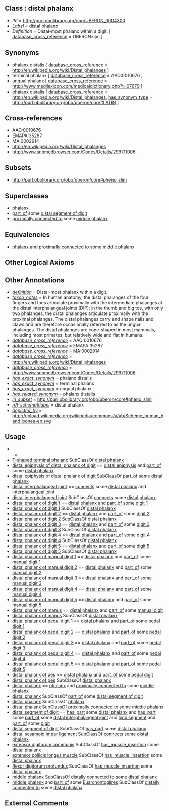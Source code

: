 
## Class : distal phalanx

 * *IRI* = http://purl.obolibrary.org/obo/UBERON_0004300
 * *Label* = distal phalanx
 * *Definition* = Distal-most phalanx within a digit. [ [database_cross_reference](../../ef/oboInOwl#hasDbXref.md) = UBERON:cjm ]

## Synonyms

 * phalanx distalis [ [database_cross_reference](../../ef/oboInOwl#hasDbXref.md) = http://en.wikipedia.org/wiki/Distal_phalanges ]
 * terminal phalanx [ [database_cross_reference](../../ef/oboInOwl#hasDbXref.md) = AAO:0010676 ]
 * ungual phalanx [ [database_cross_reference](../../ef/oboInOwl#hasDbXref.md) = http://www.medilexicon.com/medicaldictionary.php?t=67679 ]
 * phalanx distalis [ [database_cross_reference](../../ef/oboInOwl#hasDbXref.md) = http://en.wikipedia.org/wiki/Distal_phalanges, [has_synonym_type](../../pe/oboInOwl#hasSynonymType.md) = http://purl.obolibrary.org/obo/uberon/core#LATIN ]

## Cross-references

 * AAO:0010676
 * EMAPA:35287
 * MA:0002914
 * http://en.wikipedia.org/wiki/Distal_phalanges
 * http://www.snomedbrowser.com/Codes/Details/299711006

## Subsets

 * http://purl.obolibrary.org/obo/uberon/core#pheno_slim

## Superclasses

 * [phalanx](../../UBERON/21/UBERON_0003221.md)
 * [part_of](../../BFO/50/BFO_0000050.md) some [distal segment of digit](../../UBERON/51/UBERON_0009551.md)
 * [proximally connected to](../../core#proximally/to/core#proximally_connected_to.md) some [middle phalanx](../../UBERON/01/UBERON_0004301.md)

## Equivalencies

 * [phalanx](../../UBERON/21/UBERON_0003221.md) and [proximally connected to](../../core#proximally/to/core#proximally_connected_to.md) some [middle phalanx](../../UBERON/01/UBERON_0004301.md)

## Other Logical Axioms


## Other Annotations

 * *[definition](../../IAO/15/IAO_0000115.md)* = Distal-most phalanx within a digit.
 * *[taxon_notes](../../UBPROP/08/UBPROP_0000008.md)* = In human anatomy, the distal phalanges of the four fingers and toes articulate proximally with the intermediate phalanges at the distal interphalangeal joints (DIP); in the thumb and big toe, with only two phalanges, the distal phalanges articulate proximally with the proximal phalanges. The distal phalanges carry and shape nails and claws and are therefore occasionally referred to as the ungual phalanges. The distal phalanges are cone-shaped in most mammals, including most primates, but relatively wide and flat in humans.
 * *[database_cross_reference](../../ef/oboInOwl#hasDbXref.md)* = AAO:0010676
 * *[database_cross_reference](../../ef/oboInOwl#hasDbXref.md)* = EMAPA:35287
 * *[database_cross_reference](../../ef/oboInOwl#hasDbXref.md)* = MA:0002914
 * *[database_cross_reference](../../ef/oboInOwl#hasDbXref.md)* = http://en.wikipedia.org/wiki/Distal_phalanges
 * *[database_cross_reference](../../ef/oboInOwl#hasDbXref.md)* = http://www.snomedbrowser.com/Codes/Details/299711006
 * *[has_exact_synonym](../../ym/oboInOwl#hasExactSynonym.md)* = phalanx distalis
 * *[has_exact_synonym](../../ym/oboInOwl#hasExactSynonym.md)* = terminal phalanx
 * *[has_exact_synonym](../../ym/oboInOwl#hasExactSynonym.md)* = ungual phalanx
 * *[has_related_synonym](../../ym/oboInOwl#hasRelatedSynonym.md)* = phalanx distalis
 * *[in_subset](../../et/oboInOwl#inSubset.md)* = http://purl.obolibrary.org/obo/uberon/core#pheno_slim
 * *[rdf-schema#label](../../el/rdf-schema#label.md)* = distal phalanx
 * *[depicted_by](../../depicted/by/depicted_by.md)* = http://upload.wikimedia.org/wikipedia/commons/a/ab/Scheme_human_hand_bones-en.svg

## Usage

 * -
 * [T-shaped terminal phalanx](../../UBERON/46/UBERON_3010746.md) SubClassOf [distal phalanx](../../UBERON/00/UBERON_0004300.md)
 * [distal epiphysis of distal phalanx of digit](../../UBERON/87/UBERON_0014887.md) == [distal epiphysis](../../UBERON/79/UBERON_0004379.md) and [part_of](../../BFO/50/BFO_0000050.md) some [distal phalanx](../../UBERON/00/UBERON_0004300.md)
 * [distal epiphysis of distal phalanx of digit](../../UBERON/87/UBERON_0014887.md) SubClassOf [part_of](../../BFO/50/BFO_0000050.md) some [distal phalanx](../../UBERON/00/UBERON_0004300.md)
 * [distal interphalangeal joint](../../UBERON/68/UBERON_0009768.md) == [connects](../../RO/76/RO_0002176.md) some [distal phalanx](../../UBERON/00/UBERON_0004300.md) and [interphalangeal joint](../../UBERON/58/UBERON_0006658.md)
 * [distal interphalangeal joint](../../UBERON/68/UBERON_0009768.md) SubClassOf [connects](../../RO/76/RO_0002176.md) some [distal phalanx](../../UBERON/00/UBERON_0004300.md)
 * [distal phalanx of digit 1](../../UBERON/83/UBERON_0014483.md) == [distal phalanx](../../UBERON/00/UBERON_0004300.md) and [part_of](../../BFO/50/BFO_0000050.md) some [digit 1](../../UBERON/48/UBERON_0006048.md)
 * [distal phalanx of digit 1](../../UBERON/83/UBERON_0014483.md) SubClassOf [distal phalanx](../../UBERON/00/UBERON_0004300.md)
 * [distal phalanx of digit 2](../../UBERON/84/UBERON_0014484.md) == [distal phalanx](../../UBERON/00/UBERON_0004300.md) and [part_of](../../BFO/50/BFO_0000050.md) some [digit 2](../../UBERON/49/UBERON_0006049.md)
 * [distal phalanx of digit 2](../../UBERON/84/UBERON_0014484.md) SubClassOf [distal phalanx](../../UBERON/00/UBERON_0004300.md)
 * [distal phalanx of digit 3](../../UBERON/85/UBERON_0014485.md) == [distal phalanx](../../UBERON/00/UBERON_0004300.md) and [part_of](../../BFO/50/BFO_0000050.md) some [digit 3](../../UBERON/50/UBERON_0006050.md)
 * [distal phalanx of digit 3](../../UBERON/85/UBERON_0014485.md) SubClassOf [distal phalanx](../../UBERON/00/UBERON_0004300.md)
 * [distal phalanx of digit 4](../../UBERON/86/UBERON_0014486.md) == [distal phalanx](../../UBERON/00/UBERON_0004300.md) and [part_of](../../BFO/50/BFO_0000050.md) some [digit 4](../../UBERON/51/UBERON_0006051.md)
 * [distal phalanx of digit 4](../../UBERON/86/UBERON_0014486.md) SubClassOf [distal phalanx](../../UBERON/00/UBERON_0004300.md)
 * [distal phalanx of digit 5](../../UBERON/87/UBERON_0014487.md) == [distal phalanx](../../UBERON/00/UBERON_0004300.md) and [part_of](../../BFO/50/BFO_0000050.md) some [digit 5](../../UBERON/52/UBERON_0006052.md)
 * [distal phalanx of digit 5](../../UBERON/87/UBERON_0014487.md) SubClassOf [distal phalanx](../../UBERON/00/UBERON_0004300.md)
 * [distal phalanx of manual digit 1](../../UBERON/37/UBERON_0004337.md) == [distal phalanx](../../UBERON/00/UBERON_0004300.md) and [part_of](../../BFO/50/BFO_0000050.md) some [manual digit 1](../../UBERON/63/UBERON_0001463.md)
 * [distal phalanx of manual digit 2](../../UBERON/11/UBERON_0004311.md) == [distal phalanx](../../UBERON/00/UBERON_0004300.md) and [part_of](../../BFO/50/BFO_0000050.md) some [manual digit 2](../../UBERON/22/UBERON_0003622.md)
 * [distal phalanx of manual digit 3](../../UBERON/12/UBERON_0004312.md) == [distal phalanx](../../UBERON/00/UBERON_0004300.md) and [part_of](../../BFO/50/BFO_0000050.md) some [manual digit 3](../../UBERON/23/UBERON_0003623.md)
 * [distal phalanx of manual digit 4](../../UBERON/13/UBERON_0004313.md) == [distal phalanx](../../UBERON/00/UBERON_0004300.md) and [part_of](../../BFO/50/BFO_0000050.md) some [manual digit 4](../../UBERON/24/UBERON_0003624.md)
 * [distal phalanx of manual digit 5](../../UBERON/14/UBERON_0004314.md) == [distal phalanx](../../UBERON/00/UBERON_0004300.md) and [part_of](../../BFO/50/BFO_0000050.md) some [manual digit 5](../../UBERON/25/UBERON_0003625.md)
 * [distal phalanx of manus](../../UBERON/65/UBERON_0003865.md) == [distal phalanx](../../UBERON/00/UBERON_0004300.md) and [part_of](../../BFO/50/BFO_0000050.md) some [manual digit](../../UBERON/89/UBERON_0002389.md)
 * [distal phalanx of manus](../../UBERON/65/UBERON_0003865.md) SubClassOf [distal phalanx](../../UBERON/00/UBERON_0004300.md)
 * [distal phalanx of pedal digit 1](../../UBERON/15/UBERON_0004315.md) == [distal phalanx](../../UBERON/00/UBERON_0004300.md) and [part_of](../../BFO/50/BFO_0000050.md) some [pedal digit 1](../../UBERON/31/UBERON_0003631.md)
 * [distal phalanx of pedal digit 2](../../UBERON/16/UBERON_0004316.md) == [distal phalanx](../../UBERON/00/UBERON_0004300.md) and [part_of](../../BFO/50/BFO_0000050.md) some [pedal digit 2](../../UBERON/32/UBERON_0003632.md)
 * [distal phalanx of pedal digit 3](../../UBERON/17/UBERON_0004317.md) == [distal phalanx](../../UBERON/00/UBERON_0004300.md) and [part_of](../../BFO/50/BFO_0000050.md) some [pedal digit 3](../../UBERON/33/UBERON_0003633.md)
 * [distal phalanx of pedal digit 4](../../UBERON/18/UBERON_0004318.md) == [distal phalanx](../../UBERON/00/UBERON_0004300.md) and [part_of](../../BFO/50/BFO_0000050.md) some [pedal digit 4](../../UBERON/34/UBERON_0003634.md)
 * [distal phalanx of pedal digit 5](../../UBERON/19/UBERON_0004319.md) == [distal phalanx](../../UBERON/00/UBERON_0004300.md) and [part_of](../../BFO/50/BFO_0000050.md) some [pedal digit 5](../../UBERON/35/UBERON_0003635.md)
 * [distal phalanx of pes](../../UBERON/67/UBERON_0003867.md) == [distal phalanx](../../UBERON/00/UBERON_0004300.md) and [part_of](../../BFO/50/BFO_0000050.md) some [pedal digit](../../UBERON/66/UBERON_0001466.md)
 * [distal phalanx of pes](../../UBERON/67/UBERON_0003867.md) SubClassOf [distal phalanx](../../UBERON/00/UBERON_0004300.md)
 * [distal phalanx](../../UBERON/00/UBERON_0004300.md) == [phalanx](../../UBERON/21/UBERON_0003221.md) and [proximally connected to](../../core#proximally/to/core#proximally_connected_to.md) some [middle phalanx](../../UBERON/01/UBERON_0004301.md)
 * [distal phalanx](../../UBERON/00/UBERON_0004300.md) SubClassOf [part_of](../../BFO/50/BFO_0000050.md) some [distal segment of digit](../../UBERON/51/UBERON_0009551.md)
 * [distal phalanx](../../UBERON/00/UBERON_0004300.md) SubClassOf [phalanx](../../UBERON/21/UBERON_0003221.md)
 * [distal phalanx](../../UBERON/00/UBERON_0004300.md) SubClassOf [proximally connected to](../../core#proximally/to/core#proximally_connected_to.md) some [middle phalanx](../../UBERON/01/UBERON_0004301.md)
 * [distal segment of digit](../../UBERON/51/UBERON_0009551.md) == [has_part](../../BFO/51/BFO_0000051.md) some [distal phalanx](../../UBERON/00/UBERON_0004300.md) and [has_part](../../BFO/51/BFO_0000051.md) some [part_of](../../BFO/50/BFO_0000050.md) some [distal interphalangeal joint](../../UBERON/68/UBERON_0009768.md) and [limb segment](../../UBERON/29/UBERON_0002529.md) and [part_of](../../BFO/50/BFO_0000050.md) some [digit](../../UBERON/44/UBERON_0002544.md)
 * [distal segment of digit](../../UBERON/51/UBERON_0009551.md) SubClassOf [has_part](../../BFO/51/BFO_0000051.md) some [distal phalanx](../../UBERON/00/UBERON_0004300.md)
 * [distal sesamoid impar ligament](../../UBERON/09/UBERON_0014509.md) SubClassOf [connects](../../RO/76/RO_0002176.md) some [distal phalanx](../../UBERON/00/UBERON_0004300.md)
 * [extensor digitorum communis](../../UBERON/12/UBERON_0007612.md) SubClassOf [has_muscle_insertion](../../RO/73/RO_0002373.md) some [distal phalanx](../../UBERON/00/UBERON_0004300.md)
 * [extensor pollicis longus muscle](../../UBERON/34/UBERON_0003234.md) SubClassOf [has_muscle_insertion](../../RO/73/RO_0002373.md) some [distal phalanx](../../UBERON/00/UBERON_0004300.md)
 * [flexor digitorum profundus](../../UBERON/23/UBERON_0001523.md) SubClassOf [has_muscle_insertion](../../RO/73/RO_0002373.md) some [distal phalanx](../../UBERON/00/UBERON_0004300.md)
 * [middle phalanx](../../UBERON/01/UBERON_0004301.md) SubClassOf [distally connected to](../../core#distally/to/core#distally_connected_to.md) some [distal phalanx](../../UBERON/00/UBERON_0004300.md)
 * [middle phalanx](../../UBERON/01/UBERON_0004301.md) and [part_of](../../BFO/50/BFO_0000050.md) some [Euarchontoglires](../../NCBITaxon/46/NCBITaxon_314146.md) SubClassOf [distally connected to](../../core#distally/to/core#distally_connected_to.md) some [distal phalanx](../../UBERON/00/UBERON_0004300.md)

## External Comments

